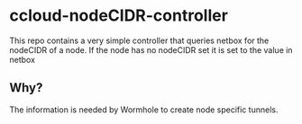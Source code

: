 ccloud-nodeCIDR-controller
==========================

This repo contains a very simple controller that queries netbox for the nodeCIDR of a node.
If the node has no nodeCIDR set it is set to the value in netbox


Why?
----

The information is needed by Wormhole to create node specific tunnels.


